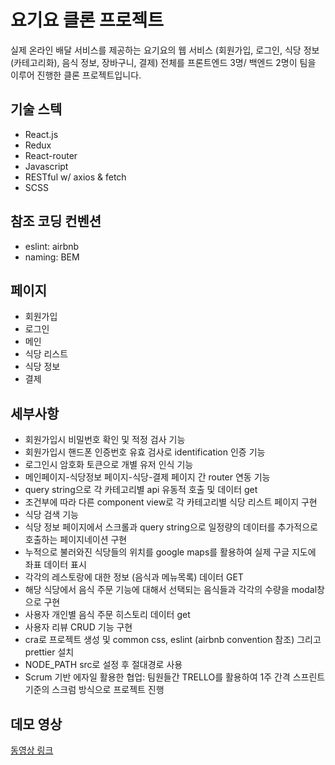 ## <h1>요기요 클론 프로젝트</h1> 
실제 온라인 배달 서비스를 제공하는 요기요의 웹 서비스 (회원가입, 로그인, 식당 정보 (카테고리화), 음식 정보, 장바구니, 결제) 전체를 프론트엔드 3명/ 백엔드 2명이 팀을 이루어 진행한 클론 프로젝트입니다.

## 기술 스텍

<ul>
  <li>React.js</li>
  <li>Redux</li>
  <li>React-router</li>
  <li>Javascript</li>
  <li>RESTful w/ axios & fetch</li>
  <li>SCSS</li>
</ul>

## 참조 코딩 컨벤션
<ul>
  <li>eslint: airbnb</li>
  <li>naming: BEM</li>
</ul>

## 페이지
<ul>
  <li>회원가입</li>
  <li>로그인</li>
  <li>메인</li>
  <li>식당 리스트</li>
  <li>식당 정보</li>
  <li>결제</li>
</ul>

## 세부사항

<ul>
  <li>회원가입시 비밀번호 확인 및 적정 검사 기능</li>
  <li>회원가입시 핸드폰 인증번호 유효 검사로 identification 인증 기능</li>
  <li>로그인시 암호화 토큰으로 개별 유저 인식 기능</li>
  <li>메인페이지-식당정보 페이지-식당-결제 페이지 간 router 연동 기능</li>
  <li>query string으로 각 카테고리별 api 유동적 호출 및 데이터 get</li>
  <li>조건부에 따라 다른 component view로 각 카테고리별 식당 리스트 페이지 구현</li>
  <li>식당 검색 기능</li>
  <li>식당 정보 페이지에서 스크롤과 query string으로 일정량의 데이터를 추가적으로 호출하는 페이지네이션 구현</li>
  <li>누적으로 불러와진 식당들의 위치를 google maps를 활용하여 실제 구글 지도에 좌표 데이터 표시</li>
  <li>각각의 레스토랑에 대한 정보 (음식과 메뉴목록) 데이터 GET</li>
  <li>해당 식당에서 음식 주문 기능에 대해서 선택되는 음식들과 각각의 수량을 modal창으로 구현</li>
  <li>사용자 개인별 음식 주문 히스토리 데이터 get</li>
  <li>사용자 리뷰 CRUD 기능 구현</li>
    <li>cra로 프로젝트 생성 및 common css, eslint (airbnb convention 참조) 그리고 prettier 설치</li>
  <li>NODE_PATH src로 설정 후 절대경로 사용</li>
  <li>Scrum 기반 에자일 활용한 협업: 팀원들간 TRELLO를 활용하여 1주 간격 스프린트 기준의 스크럼 방식으로 프로젝트 진행</li>
</ul>

## 데모 영상

<a href="https://www.youtube.com/watch?v=4k8D8VlNm8M">동영상 링크</a>
